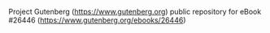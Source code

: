 Project Gutenberg (https://www.gutenberg.org) public repository for eBook #26446 (https://www.gutenberg.org/ebooks/26446)
